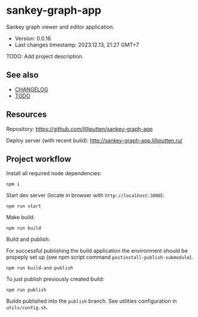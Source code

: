 <!--
@since 2023.11.12, 00:38
@changed 2023.11.12, 01:50
-->

# sankey-graph-app

Sankey graph viewer and editor application.

- Version: 0.0.16
- Last changes timestamp: 2023.12.13, 21:27 GMT+7

TODO: Add project description.

## See also

- [CHANGELOG](CHANGELOG.md)
- [TODO](TODO.md)

## Resources

Repository: https://github.com/lilliputten/sankey-graph-app

Deploy server (with recent build): http://sankey-graph-app.lilliputten.ru/

## Project workflow

Install all required node dependencies:

```
npm i
```

Start dev server (locate in browser with `http://localhost:3000`):

```
npm run start
```

Make build:

```
npm run build
```

Build and publish:

For successful publishing the build application the environment should be
propeply set up (see npm script command `postinstall-publish-submodule`).

```
npm run build-and-publish
```

To just publish previously created build:

```
npm run publish
```

Builds published into the `publish` branch. See utilities configuration in
`utils/config.sh`.
